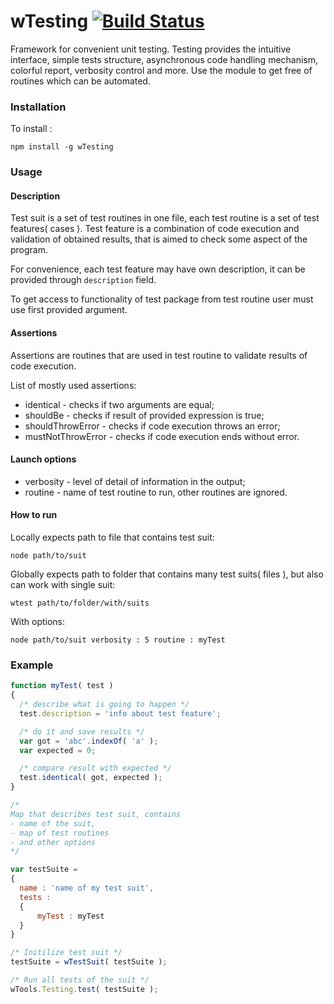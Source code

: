 
# wTesting [![Build Status](https://travis-ci.org/Wandalen/wTesting.svg?branch=master)](https://travis-ci.org/Wandalen/wTesting)

Framework for convenient unit testing. Testing provides the intuitive interface, simple tests structure, asynchronous code handling mechanism, colorful report, verbosity control and more. Use the module to get free of routines which can be automated.

### Installation

To install :

```npm install -g wTesting```

### Usage

#### Description

Test suit is a set of test routines in one file, each test routine is a set of test features( cases ).
Test feature is a combination of code execution and validation of obtained results, that is aimed to check some aspect of the program.

For convenience, each test feature may have own description, it can be provided through `description` field.

To get access to functionality of test package from test routine user must use first provided argument.

#### Assertions

Assertions are routines that are used in test routine to validate results of code execution.

List of mostly used assertions:

* identical - checks if two arguments are equal;
* shouldBe - checks if result of provided expression is true;
* shouldThrowError - checks if code execution throws an error;
* mustNotThrowError - checks if code execution ends without error.

#### Launch options

* verbosity - level of detail of information in the output;
* routine - name of test routine to run, other routines are ignored.

#### How to run

Locally expects path to file that contains test suit:

```node path/to/suit```

Globally expects path to folder that contains many test suits( files ), but also can work with single suit:

```wtest path/to/folder/with/suits```

With options:

```node path/to/suit verbosity : 5 routine : myTest```

### Example

```javascript
function myTest( test )
{  
  /* describe what is going to happen */
  test.description = 'info about test feature';

  /* do it and save results */
  var got = 'abc'.indexOf( 'a' );
  var expected = 0;

  /* compare result with expected */
  test.identical( got, expected );
}

/*
Map that describes test suit, contains
- name of the suit,
- map of test routines
- and other options
*/

var testSuite =
{
  name : 'name of my test suit',
  tests :
  {
      myTest : myTest
  }
}

/* Initilize test suit */
testSuite = wTestSuit( testSuite );

/* Run all tests of the suit */
wTools.Testing.test( testSuite );

```

































































































































































